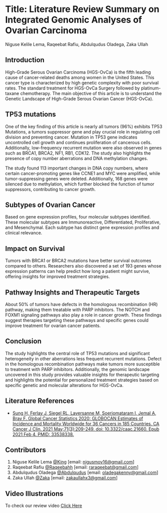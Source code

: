 # **Title: Literature Review Summary on Integrated Genomic Analyses of Ovarian Carcinoma**

Niguse Kelile Lema, Raqeebat Rafiu, Abdulqudus Oladega, Zaka Ullah 

## **Introduction**

High-Grade Serous Ovarian Carcinoma (HGS-OvCa) is the fifth leading cause of cancer-related deaths among women in the United States. This cancer type is characterized by high genetic complexity with poor survival rates. The standard treatment for HGS-OvCa Surgery followed by platinum-taxane chemotherapy. The main objective of this article is to understand the Genetic Landscape of High-Grade Serous Ovarian Cancer (HGS-OvCa).

## **TP53 mutations**
One of the key finding of this article is nearly all tumors (96%) exhibits TP53 Mutations, a tumors suppressor gene and play crucial role in regulating cell division and preventing cancer. Mutation in TP53 gene indicates uncontrolled cell growth and continues proliferation of cancerous cells. Additionally, low-frequency recurrent mutation were also observed in genes such as BRCA1, BRCA2, NF1, RB1, CDK12. The study also highlights the presence of copy number aberrations and DNA methylation changes.

The study found 113 important changes in DNA copy numbers, where certain cancer-promoting genes like CCNE1 and MYC were amplified, while tumor-suppressing genes were deleted. Additionally, 168 genes were silenced due to methylation, which further blocked the function of tumor suppressors, contributing to cancer growth.

## **Subtypes of Ovarian Cancer**
Based on gene expression profiles, four molecular subtypes identified. These molecular subtypes are Immunoreactive, Differentiated, Proliferative, and Mesenchymal. Each subtype has distinct gene expression profiles and clinical relevance.

## **Impact on Survival**
Tumors with BRCA1 or BRCA2 mutations have better survival outcomes compared to others. Researchers also discovered a set of 193 genes whose expression patterns can help predict how long a patient might survive, offering insights for improved treatment strategies.

## **Pathway Insights and Therapeutic Targets**
About 50% of tumors have defects in the homologous recombination (HR) pathway, making them treatable with PARP inhibitors. The NOTCH and FOXM1 signaling pathways also play a role in cancer growth. These findings suggest therapies targeting these pathways and specific genes could improve treatment for ovarian cancer patients.

## **Conclusion**
The study highlights the central role of TP53 mutations and significant heterogeneity in other aberrations less frequent recurrent mutations. Defect in the homologous recombination pathways make tumors more susceptible to treatment with PARP inhibitors. Additionally, the genomic landscape uncovered in this study provides valuable insights for therapeutic targeting and highlights the potential for personalized treatment strategies based on specific genetic and molecular alterations for HGS-OvCa.

## **Literature References**
- [Sung H, Ferlay J, Siegel RL, Laversanne M, Soerjomataram I, Jemal A, Bray F. Global Cancer Statistics 2020: GLOBOCAN Estimates of Incidence and Mortality Worldwide for 36 Cancers in 185 Countries. CA Cancer J Clin. 2021 May;71(3):209-249. doi: 10.3322/caac.21660. Epub 2021 Feb 4. PMID: 33538338.](https://www.nature.com/articles/nature10166)

## Contributors
1.	Niguse Kelile Lema [@King](https://hackbiointern-leo4437.slack.com/team/U07KGNNU692) [email: nigusmov16@gmail.com] 
2.	Raqeebat Rafiu [@Raqeebahh](https://hackbiointern-leo4437.slack.com/team/U07JH1CS4BV) [email: raraqeebat@gmail.com]
3.  Abdulqudus Oladega [@Abdulqudus](https://hackbiointern-leo4437.slack.com/team/U07JEADTFV3) [email: oladegakenny@gmail.com]
4.  Zaka Ullah [@Zaka](https://hackbiointern-leo4437.slack.com/team/U07KH8KMKFB) [email: zakaullahx3@gmail.com]

## **Video Illustrations**
To check our review video [Click Here](https://www.linkedin.com/posts/niguse-kelile-lema_literature-review-on-integrated-genome-analysis-activity-7238881804122828800-NZIA?utm_source=share&utm_medium=member_desktop)
